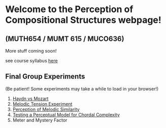 # Welcome to the Perception of Compositional Structures webpage!
##              (MUTH654 / MUMT 615 / MUCO636)

More stuff coming soon!

see course syllabus [here](https://perceptionofcompositionalstructures.github.io/Docs/Syllabus.pdf)

## Final Group Experiments
(Be patient! Some experiments may take a while to load in your browser!)

1. [Haydn vs Mozart](https://perceptionofcompositionalstructures.github.io/haydnvsmozart/index.html)
2. [Melodic Tension Experiment](https://melodictension-7fd48.firebaseapp.com/)
3. [Perception of Melodic Similarity](https://perceptionofcompositionalstructures.github.io/atonalMelodicSimilarity/)
4. [Testing a Perceptual Model for Chordal Complexity](https://github.com/PerceptionOfCompositionalStructures/Exp_chord_complexity_MACOS/blob/master/README.md)
5. Meter and Mystery Factor
